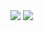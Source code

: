 <a>
<img src = "https://github-readme-stats-onon1101.vercel.app/api?username=onon1101&theme=codeSTACKr"/>
</a>

<a>
<img src = "https://github-readme-stats-onon1101.vercel.app/api/top-langs/?username=onon1101&layout=compact&theme=codeSTACKr"/>
</a>

